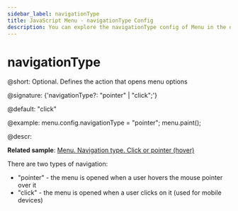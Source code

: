 ```yaml
---
sidebar_label: navigationType
title: JavaScript Menu - navigationType Config 
description: You can explore the navigationType config of Menu in the documentation of the DHTMLX JavaScript UI library. Browse developer guides and API reference, try out code examples and live demos, and download a free 30-day evaluation version of DHTMLX Suite 7.
---
```


# navigationType

@short: Optional. Defines the action that opens menu options

@signature: {'navigationType?: "pointer" | "click";'}

@default: "click"

@example:
menu.config.navigationType = "pointer";
menu.paint();

@descr:

**Related sample**: [Menu. Navigation type. Click or pointer (hover)](https://snippet.dhtmlx.com/uhv64cm7)

There are two types of navigation:

- "pointer" - the menu is opened when a user hovers the mouse pointer over it
- "click" - the menu is opened when a user clicks on it (used for mobile devices)

[comment]: # (@related: menu/how_to_start.md#initialize-menu)
